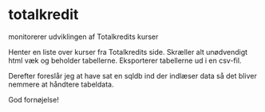 # totalkredit
monitorerer udviklingen af Totalkredits kurser

Henter en liste over kurser fra Totalkredits side. Skræller alt unødvendigt html væk og beholder tabellerne. Eksporterer tabellerne ud i en csv-fil. 

Derefter foreslår jeg at have sat en sqldb ind der indlæser data så det bliver nemmere at håndtere tabeldata. 

God fornøjelse!
